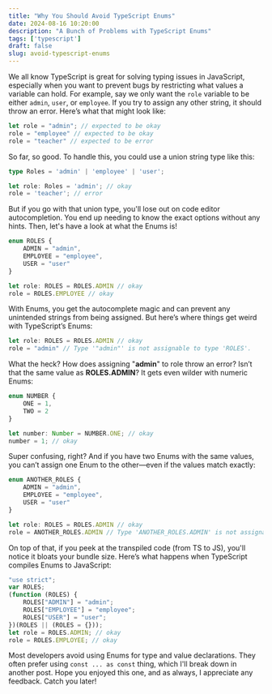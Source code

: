 ```yaml
---
title: "Why You Should Avoid TypeScript Enums"
date: 2024-08-16 10:20:00
description: "A Bunch of Problems with TypeScript Enums"
tags: ['typescript']
draft: false
slug: avoid-typescript-enums
---
```


We all know TypeScript is great for solving typing issues in JavaScript, especially when you want to prevent bugs by restricting what values a variable can hold. For example, say we only want the `role` variable to be either `admin`, `user`, or `employee`. If you try to assign any other string, it should throw an error. Here’s what that might look like:

```typescript
let role = "admin"; // expected to be okay
role = "employee" // expected to be okay
role = "teacher" // expected to be error
```

So far, so good. To handle this, you could use a union string type like this:

```typescript
type Roles = 'admin' | 'employee' | 'user';

let role: Roles = 'admin'; // okay
role = 'teacher'; // error
```

But if you go with that union type, you'll lose out on code editor autocompletion. You end up needing to know the exact options without any hints. Then, let's have a look at what the Enums is!

```typescript
enum ROLES {
    ADMIN = "admin",
    EMPLOYEE = "employee",
    USER = "user"
}

let role: ROLES = ROLES.ADMIN // okay
role = ROLES.EMPLOYEE // okay

```

With Enums, you get the autocomplete magic and can prevent any unintended strings from being assigned. But here’s where things get weird with TypeScript’s Enums:

```typescript
let role: ROLES = ROLES.ADMIN // okay
role = "admin" // Type '"admin"' is not assignable to type 'ROLES'.
```
What the heck? How does assigning "**admin**" to role throw an error? Isn’t that the same value as **ROLES.ADMIN**? It gets even wilder with numeric Enums:

```typescript
enum NUMBER {
    ONE = 1,
    TWO = 2
}

let number: Number = NUMBER.ONE; // okay
number = 1; // okay

```

Super confusing, right? And if you have two Enums with the same values, you can’t assign one Enum to the other—even if the values match exactly:

```typescript
enum ANOTHER_ROLES {
    ADMIN = "admin",
    EMPLOYEE = "employee",
    USER = "user"
}

let role: ROLES = ROLES.ADMIN // okay
role = ANOTHER_ROLES.ADMIN // Type 'ANOTHER_ROLES.ADMIN' is not assignable to type 'ROLES'.

```

On top of that, if you peek at the transpiled code (from TS to JS), you'll notice it bloats your bundle size. Here’s what happens when TypeScript compiles Enums to JavaScript:

```javascript
"use strict";
var ROLES;
(function (ROLES) {
    ROLES["ADMIN"] = "admin";
    ROLES["EMPLOYEE"] = "employee";
    ROLES["USER"] = "user";
})(ROLES || (ROLES = {}));
let role = ROLES.ADMIN; // okay
role = ROLES.EMPLOYEE; // okay
```
Most developers avoid using Enums for type and value declarations. They often prefer using `const ... as const` thing, which I'll break down in another post. Hope you enjoyed this one, and as always, I appreciate any feedback. Catch you later!
